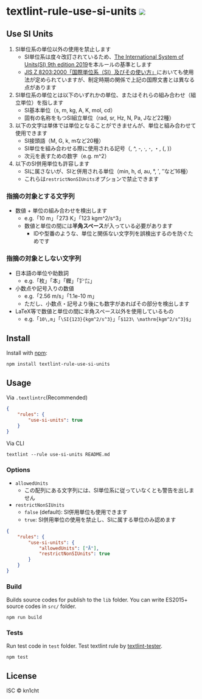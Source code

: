 # textlint-rule-use-si-units [![](https://github.com/kn1cht/textlint-rule-use-si-units/workflows/CI/badge.svg)](https://github.com/kn1cht/textlint-rule-use-si-units/actions?query=workflow%3ACI)
## Use SI Units
1. SI単位系の単位以外の使用を禁止します
    - SI単位系は度々改訂されているため、[The International System of Units(SI) 9th edition 2019](https://www.bipm.org/utils/common/pdf/si-brochure/SI-Brochure-9.pdf#page=147)を本ルールの基準とします
    - [JIS Z 8203:2000「国際単位系（SI）及びその使い方」](https://jp.misumi-ec.com/tech-info/categories/technical_data/td01/a0181.html)においても使用法が定められていますが、制定時期の関係で上記の国際文書とは異なる点があります
1. SI単位系の単位とは以下のいずれかの単位、またはそれらの組み合わせ（組立単位）を指します
    - SI基本単位（s, m, kg, A, K, mol, cd）
    - 固有の名称をもつSI組立単位（rad, sr, Hz, N, Pa, Jなど22種）
1. 以下の文字は単体では単位となることができませんが、単位と組み合わせて使用できます
    - SI接頭語（M, G, k, mなど20種）
    - SI単位を組み合わせる際に使用される記号（\, ^, -, ·, ･, ・, (, )）
    - 次元を表すための数字（e.g. m^2）
1. 以下のSI併用単位も許容します
    - SIに属さないが、SIと併用される単位（min, h, d, au, °, ′, ″など16種）
    - これらは`restrictNonSIUnits`オプションで禁止できます

### 指摘の対象とする文字列
- 数値 + 単位の組み合わせを検出します
    - e.g.「10 m」「273 K」「123 kgm^2/s^3」
    - 数値と単位の間には**半角スペース**が入っている必要があります
        - IDや型番のような、単位と関係ない文字列を誤検出するのを防ぐためです

### 指摘の対象としない文字列
- 日本語の単位や助数詞
    - e.g.「枚」「本」「糎」「㌢㍍」
- 小数点や記号入りの数値
    - e.g.「2.56 m/s」「1.1e-10 m」
    - ただし、小数点・記号より後にも数字があればその部分を検出します
- LaTeX等で数値と単位の間に半角スペース以外を使用しているもの
    - e.g.「`10\,m`」「`\SI{123}{kgm^2/s^3}`」「`$123\ \mathrm{kgm^2/s^3}$`」

## Install

Install with [npm](https://www.npmjs.com/):

    npm install textlint-rule-use-si-units

## Usage

Via `.textlintrc`(Recommended)

```json
{
    "rules": {
        "use-si-units": true
    }
}
```

Via CLI

```
textlint --rule use-si-units README.md
```

### Options
- `allowedUnits`
    - この配列にある文字列には、SI単位系に従っていなくとも警告を出しません
- `restrictNonSIUnits`
    - `false` (default): SI併用単位も使用できます
    - `true`: SI併用単位の使用を禁止し、SIに属する単位のみ認めます

```json
{
    "rules": {
        "use-si-units": {
            "allowedUnits": ["Å"],
            "restrictNonSIUnits": true
        }
    }
}
```

### Build

Builds source codes for publish to the `lib` folder.
You can write ES2015+ source codes in `src/` folder.

    npm run build

### Tests

Run test code in `test` folder.
Test textlint rule by [textlint-tester](https://github.com/textlint/textlint-tester).

    npm test

## License

ISC © kn1cht

